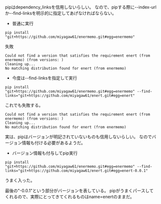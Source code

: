 pipはdependency_linksを信用しないらしい。
なので、pipする際に--index-urlか--find-linksを明示的に指定してあげなければならない。

* 普通に実行
```
pip install "git+https://github.com/miyagaw61/enermemo.git#egg=enermemo"
```

失敗
```
Could not find a version that satisfies the requirement enert (from enermemo) (from versions: )
Cleaning up...
No matching distribution found for enert (from enermemo)
```

* 今度は--find-linksを指定して実行
```
pip install "git+https://github.com/miyagaw61/enermemo.git#egg=enermemo" --find-links="git+https://github.com/miyagaw61/enert.git#egg=enert"
```

これでも失敗する。
```
Could not find a version that satisfies the requirement enert (from enermemo) (from versions: )
Cleaning up...
No matching distribution found for enert (from enermemo)
```

実は、pipはバージョンが明記されていないものも信用しないらしい。
なのでバージョン情報も付ける必要があるようだ。

* バージョン情報も付与してpip実行
```
pip install "git+https://github.com/miyagaw61/enermemo.git#egg=enermemo" --find-links="git+https://github.com/miyagaw61/enert.git#egg=enert-0.0.1"
```

うまく入った。

最後の"-0.0.1"という部分がバージョンを表している。
pipがうまくパースしてくれるので、実際にとってきてくれるものはname=enertのままだ。
